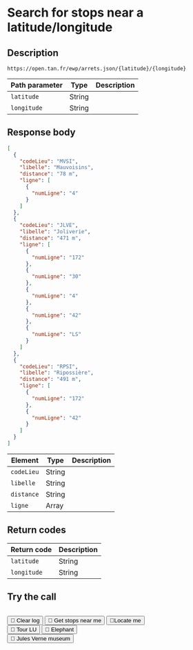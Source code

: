 # Search for stops near a latitude/longitude

## Description

``` { .get }
https://open.tan.fr/ewp/arrets.json/{latitude}/{longitude}
```

| Path parameter | Type   | Description |
| -------------- | ------ | ----------- |
| `latitude`     | String |             |
| `longitude`    | String |             |

## Response body

```json
[
  {
    "codeLieu": "MVSI",
    "libelle": "Mauvoisins",
    "distance": "78 m",
    "ligne": [
      {
        "numLigne": "4"
      }
    ]
  },
  {
    "codeLieu": "JLVE",
    "libelle": "Joliverie",
    "distance": "471 m",
    "ligne": [
      {
        "numLigne": "172"
      },
      {
        "numLigne": "30"
      },
      {
        "numLigne": "4"
      },
      {
        "numLigne": "42"
      },
      {
        "numLigne": "LS"
      }
    ]
  },
  {
    "codeLieu": "RPSI",
    "libelle": "Ripossière",
    "distance": "491 m",
    "ligne": [
      {
        "numLigne": "172"
      },
      {
        "numLigne": "42"
      }
    ]
  }
]
```

| Element     | Type   |  Description     |
| ----------- | ------ | ---------------- |
| `codeLieu`  | String |                  |
| `libelle`   | String |                  |
| `distance`  | String |                  |
| `ligne`     | Array  |                  |

## Return codes

| Return code   | Description     |
| ------------- | ---------------- |
| `latitude`    | String | 
| `longitude`   | String | 

## Try the call

<pre><code class="url"></code></pre>

<div id="map"></div>

<div class="spacing1">
    <button id="clearButton" class="md-button">🧹 Clear log</button>
    <button id="fetchButton" class="md-button">🚏 Get stops near me</button>
    <button id="locateButton" class="md-button">📍Locate me</button>
</div>

<div class="spacing2">
    <button id="tourLu" class="md-button">🍪 Tour LU</button>
    <button id="elephant" class="md-button">🐘 Elephant</button>
</div>

<div class="spacing3">
    <button id="julesVerne" class="md-button">🐚 Jules Verne museum</button>
</div>

<pre><code class="message"></code></pre>

<!-- Script section -->
<script src="../javascripts/simpler.js"></script>
